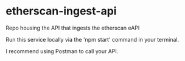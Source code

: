 # etherscan-ingest-api
Repo housing the API that ingests the etherscan eAPI

Run this service locally via the 'npm start' command in your terminal.

I recommend using Postman to call your API.
